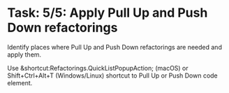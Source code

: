 # Task: 5/5: Apply Pull Up and Push Down refactorings

Identify places where Pull Up and Push Down refactorings are needed and apply them.

<div class="hint">
  Use &shortcut:Refactorings.QuickListPopupAction; (macOS) or Shift+Ctrl+Alt+T (Windows/Linux) shortcut to Pull Up or Push Down code element.
</div>

